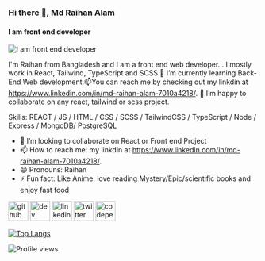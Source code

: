 ### Hi there 👋, Md Raihan Alam
#### I am front end developer
![I am front end developer](https://pbs.twimg.com/profile_banners/1389961848380788742/1674798772/1080x360)

I'm Raihan from Bangladesh and I am a front end web developer. . I mostly work in React, Tailwind, TypeScript and SCSS.🌱 I’m currently learning Back-End Web development.📫You can reach me by checking out my  linkdin at https://www.linkedin.com/in/md-raihan-alam-7010a4218/. 👯 I’m happy to collaborate on any react, tailwind or scss project.

Skills: REACT / JS / HTML / CSS / SCSS / TailwindCSS / TypeScript / Node / Express / MongoDB/ PostgreSQL

- 👯 I’m looking to collaborate on React or Front end Project 
- 📫 How to reach me: my linkdin at https://www.linkedin.com/in/md-raihan-alam-7010a4218/. 
- 😄 Pronouns: Raihan 
- ⚡ Fun fact: Like Anime, love reading Mystery/Epic/scientific books and enjoy fast food 


[<img src='https://cdn.jsdelivr.net/npm/simple-icons@3.0.1/icons/github.svg' alt='github' height='40'>](https://github.com/Md-Raihan-Alam)  [<img src='https://cdn.jsdelivr.net/npm/simple-icons@3.0.1/icons/hashnode.svg' alt='dev' height='40'>](https://raihan28.hashnode.dev/my-experience-on-completing-advice-generator-project-from-frontendmentor)  [<img src='https://cdn.jsdelivr.net/npm/simple-icons@3.0.1/icons/linkedin.svg' alt='linkedin' height='40'>](https://www.linkedin.com/in/md-raihan-alam-7010a4218/)  [<img src='https://cdn.jsdelivr.net/npm/simple-icons@3.0.1/icons/twitter.svg' alt='twitter' height='40'>](https://twitter.com/@MdRaiha48799193)  [<img src='https://cdn.jsdelivr.net/npm/simple-icons@3.0.1/icons/codepen.svg' alt='codepen' height='40'>](https://codepen.io/md-raihan-alam)  

[![Top Langs](https://github-readme-stats.vercel.app/api/top-langs/?username=Md-Raihan-Alam)](https://github.com/anuraghazra/github-readme-stats)

![Profile views](https://gpvc.arturio.dev/Md-Raihan-Alam)  
